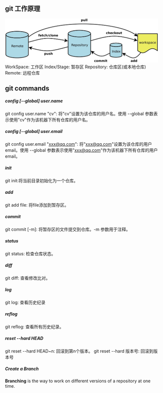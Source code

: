 ## git 工作原理
!["git"](./git.jpg)
WorkSpace: 工作区
Index/Stage: 暂存区
Repository: 仓库区(或本地仓库)
Remote: 远程仓库

## git commands
##### config [--global] user.name
git config user.name "cv": 将"cv"设置为该仓库的用户名。使用 --global 参数表示使用"cv"作为该机器下所有仓库的用户名。

##### config [--global] user.email
git config user.email "xxx@qq.com": 将"xxx@qq.com"设置为该仓库的用户email。使用 --global 参数表示使用"xxx@qq.com"作为该机器下所有仓库的用户email。

##### init
git init:将当前目录初始化为一个仓库。

##### add
git add file: 将file添加到暂存区。

##### commit
git commit [-m]: 将暂存区的文件提交到仓库。-m 参数用于注释。

##### status
git status: 检查仓库状态。

##### diff
git diff: 查看修改比对。

##### log
git log: 查看历史纪录

##### reflog
git reflog: 查看所有历史纪录。

##### reset --hard HEAD
git reset --hard HEAD~n: 回滚到第n个版本。
git reset --hard 版本号: 回滚到版本号
##### Create a Branch
**Branching** is the way to work on different versions of a repository at one time.